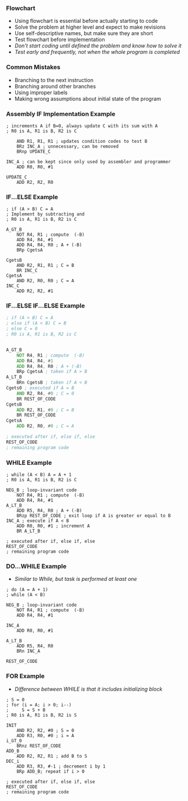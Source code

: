 ### Flowchart
- Using flowchart is essential before actually starting to code
- Solve the problem at higher level and expect to make revisions
- Use self-descriptive names, but make sure they are short
- Test flowchart before implementation
- *Don't start coding until defined the problem and know how to solve it*
- *Test early and frequently, not when the whole program is completed*
### Common Mistakes
- Branching to the next instruction
- Branching around other branches
- Using improper labels
- Making wrong assumptions about initial state of the program
### Assembly IF Implementation Example
```
; increments A if B=0, always update C with its sum with A
; R0 is A, R1 is B, R2 is C

	AND R1, R1, R1 ; updates condition codes to test B
	BRz INC_A ; unnecessary, can be removed
	BRnp UPDATE_C

INC_A ; can be kept since only used by assembler and programmer
	ADD R0, R0, #1

UPDATE_C 
	ADD R2, R2, R0
```
### IF...ELSE Example
```
; if (A > B) C = A
; Implement by subtracting and 
; R0 is A, R1 is B, R2 is C

A_GT_B
	NOT R4, R1 ; compute  (-B)
	ADD R4, R4, #1
	ADD R4, R4, R0 ; A + (-B)
	BRp CgetsA

CgetsB
	AND R2, R1, R1 ; C = B
	BR INC_C
CgetsA
	AND R2, R0, R0 ; C = A
INC_C
	ADD R2, R2, #1
```
### IF...ELSE IF...ELSE Example
```asm
; if (A > B) C = A
; else if (A < B) C = B
; else C = 0
; R0 is A, R1 is B, R2 is C


A_GT_B
	NOT R4, R1 ; compute  (-B)
	ADD R4, R4, #1
	ADD R4, R4, R0 ; A + (-B)
	BRp CgetsA ; taken if A > B
A_LT_B
	BRn CgetsB ; taken if A < B
Cgets0 ; executed if A = B
	AND R2, R4, #0 ; C = 0
	BR REST_OF_CODE
CgetsB
	ADD R2, R1, #0 ; C = B
	BR REST_OF_CODE
CgetsA
	ADD R2, R0, #0 ; C = A

; executed after if, else if, else
REST_OF_CODE
; remaining program code
```
### WHILE Example
```
; while (A < B) A = A + 1
; R0 is A, R1 is B, R2 is C

NEG_B ; loop-invariant code
	NOT R4, R1 ; compute  (-B)
	ADD R4, R4, #1
A_LT_B
	ADD R5, R4, R0 ; A + (-B)
	BRzp REST_OF_CODE ; exit loop if A is greater or equal to B
INC_A ; execute if A < B
	ADD R0, R0, #1 ; increment A
	BR A_LT_B

; executed after if, else if, else
REST_OF_CODE
; remaining program code
```
### DO...WHILE Example
- *Similar to While, but task is performed at least one*
```
; do (A = A + 1)
; while (A < B)

NEG_B ; loop-invariant code
	NOT R4, R1 ; compute  (-B)
	ADD R4, R4, #1

INC_A
	ADD R0, R0, #1

A_LT_B
	ADD R5, R4, R0
	BRn INC_A

REST_OF_CODE
```
### FOR Example
- *Difference between WHILE is that it includes initializing block*
```
; S = 0
; for (i = A; i > 0; i--)
;     S = S + B
; R0 is A, R1 is B, R2 is S

INIT
	AND R2, R2, #0 ; S = 0
	ADD R3, R0, #0 ; i = A
i_GT_0
	BRnz REST_OF_CODE
ADD_B
	ADD R2, R2, R1 ; add B to S
DEC_i
	ADD R3, R3, #-1 ; decrement i by 1
	BRp ADD_B; repeat if i > 0

; executed after if, else if, else
REST_OF_CODE
; remaining program code
```
